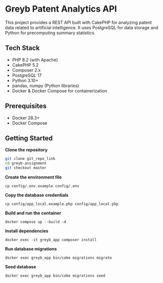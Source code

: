 # Greyb Patent Analytics API

This project provides a REST API built with CakePHP for analyzing patent data related to artificial intelligence. It uses PostgreSQL for data storage and Python for precomputing summary statistics.

## Tech Stack

- PHP 8.2 (with Apache)
- CakePHP 5.2
- Composer 2.x
- PostgreSQL 17
- Python 3.10+
- pandas, numpy (Python libraries)
- Docker & Docker Compose for containerization

## Prerequisites

- Docker 28.3+
- Docker Compose

## Getting Started

**Clone the repository**

   ```bash
   git clone git_repo_link
   cd greyb-assignment
   git checkout master
   ```

**Create the environment file**

    cp config/.env.example config/.env

**Copy the database credentials**

    cp config/app_local.example.php config/app_local.php

**Build and run the container**

    docker compose up --build -d

**Install dependencies**

    docker exec -it greyb_app composer install

**Run database migrations**  

    docker exec greyb_app bin/cake migrations migrate

**Seed database**
    
    docker exec greyb_app bin/cake migrations seed
